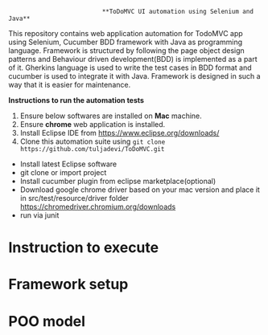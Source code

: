 
                              **ToDoMVC UI automation using Selenium and Java**
                              
This repository contains web application automation for TodoMVC app using Selenium, Cucumber BDD framework with Java as programming language. Framework is structured by following the page object design patterns and Behaviour driven development(BDD) is implemented as a part of it. Gherkins language is used to write the test cases in BDD format and cucumber is used to integrate it with Java. Framework is designed in such a way that it is easier for maintenance. 

**Instructions to run the automation tests**
1. Ensure below softwares are installed on **Mac** machine.
2. Ensure **chrome** web application is installed.
3. Install Eclipse IDE from https://www.eclipse.org/downloads/
4. Clone this automation suite using `git clone https://github.com/tuljadevi/ToDoMVC.git`
- Install latest Eclipse software
- git clone or import project
- Install cucumber plugin from eclipse marketplace(optional)
- Download google chrome driver based on your mac version and place it in src/test/resource/driver folder https://chromedriver.chromium.org/downloads
- run via junit


# Instruction to execute


# Framework setup

# POO model


